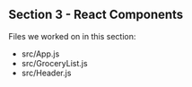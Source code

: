 ## Section 3 - React Components

Files we worked on in this section:
- src/App.js
- src/GroceryList.js
- src/Header.js
